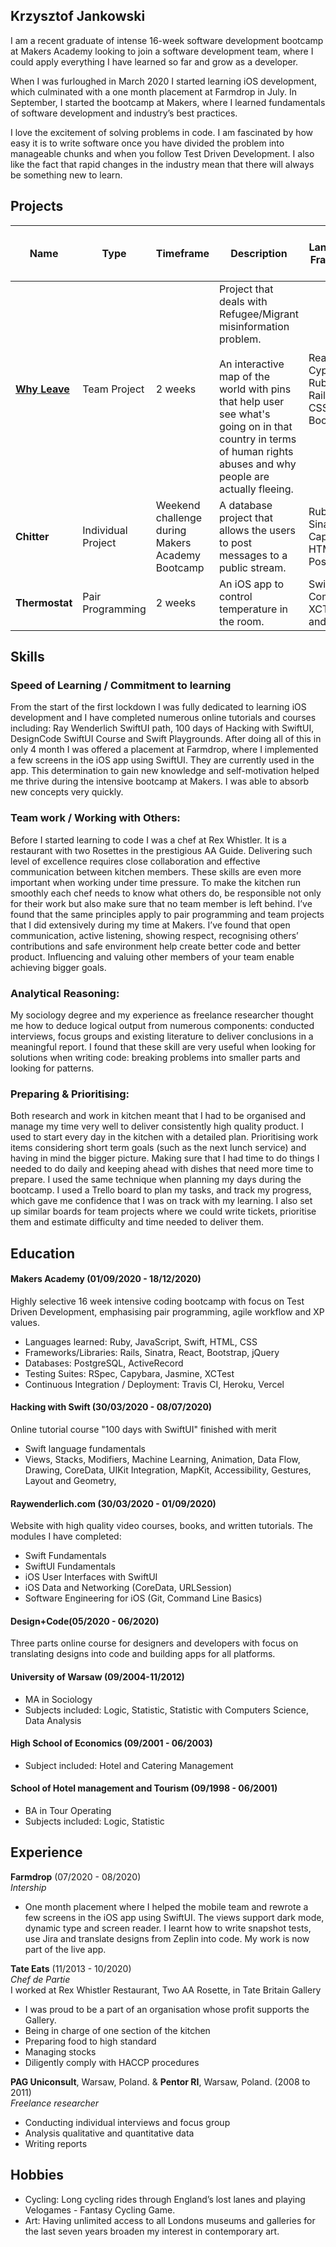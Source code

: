 ## Krzysztof Jankowski

I am a recent graduate of intense 16-week software development bootcamp at Makers Academy looking to join a software development team, where I could apply everything I have learned so far and grow as a developer.

When I was furloughed in March 2020 I started learning iOS development, which culminated with a one month placement at Farmdrop in July. In September, I started the bootcamp at Makers, where I learned fundamentals of software development and industry’s best practices.

I love the excitement of solving problems in code. I am fascinated by how easy it is to write software once you have divided the problem into manageable chunks and when you follow Test Driven Development.
I also like the fact that rapid changes in the industry mean that there will always be something new to learn.

## Projects
| Name 	| Type 	| Timeframe 	| Description 	| Languages & Frameworks 	| Integration & Deployment Tools 	| Links 	|
|-	|-	|-	|-	|-	|-	|-	|
| [**Why Leave**](https://why-leave.vercel.app) 	| Team Project 	| 2 weeks 	| Project that deals with Refugee/Migrant misinformation problem.<br> <br>An interactive map of the world with pins that help user see what's going on in that country in terms of human rights abuses and why people are actually fleeing. 	| React, Cypress, Ruby on Rails, Rspec, CSS and Bootstrap. 	| Heroku, Vercel, Travis CI. 	| [Frontend](https://github.com/timcastillogill/Why_Leave_Front_End)<br><br>[Backend](https://github.com/Joshuamac2/Why-leave-backend) 	|
| **Chitter** 	| Individual <br>Project 	| Weekend challenge during Makers Academy Bootcamp 	| A database project that allows the users to post messages to a public stream. 	| Ruby, Sinatra, Capybara, HTML, CSS, PostgresSQL. 	| Travis CI 	| [GitHub](https://github.com/jotkafomat/chitter-challenge) 	|
| **Thermostat** 	| Pair Programming 	| 2 weeks 	| An iOS app to control temperature in the room. 	| SwiftUI, Combine, XCTest (unit and UI tests). 	|  	| [GitHub](https://github.com/jotkafomat/ThermostatSwiftUI) 	|

## Skills
### Speed of Learning / Commitment to learning

From the start of the first lockdown I was fully dedicated to learning iOS development and I have completed numerous online tutorials and courses including: Ray Wenderlich SwiftUI path, 100 days of Hacking with SwiftUI, DesignCode SwiftUI Course and Swift Playgrounds. After doing all of this in only 4 month I was offered a placement at Farmdrop, where I implemented a few screens in the iOS app using SwiftUI. They are currently used in the app. This determination to gain new knowledge and self-motivation helped me thrive during the intensive bootcamp at Makers. I was able to absorb new concepts very quickly.

### Team work / Working with Others:

Before I started learning to code I was a chef at Rex Whistler. It is a restaurant with two Rosettes in the prestigious AA Guide.  Delivering such level of excellence requires close collaboration and  effective communication between kitchen members. These skills are even more important when working under time pressure. To make the kitchen run smoothly each chef needs to know what others do, be responsible not only for their work but also make sure that no team member is left behind. I’ve found that the same principles apply to pair programming and team projects that I did extensively during my time at Makers. I’ve found that open communication, active listening, showing respect, recognising others’ contributions and safe environment help create better code and better product. Influencing and valuing other members of your team enable achieving bigger goals.

### Analytical Reasoning:

My sociology degree and my experience as freelance researcher thought me how to deduce logical output from numerous components: conducted interviews, focus groups and existing literature to deliver conclusions in a meaningful report. I found that these skill are very useful when looking for solutions when writing code: breaking problems into smaller parts and looking for patterns.

### Preparing & Prioritising:

Both research and work in kitchen meant that I had to be organised and manage my time very well to deliver consistently high quality product. I used to start every day in the kitchen with a detailed plan. Prioritising work items considering short term goals (such as the next lunch service) and having in mind the bigger picture. Making sure that I had time to do things I needed to do daily and keeping ahead with dishes that need more time to prepare. I used the same technique when planning my days during the bootcamp. I used a Trello board to plan my tasks, and track my progress, which gave me confidence that I was on track with my learning. I also set up similar boards for team projects where we could write tickets, prioritise them and estimate difficulty and time needed to deliver them.

## Education

#### Makers Academy (01/09/2020 - 18/12/2020)
Highly selective 16 week intensive coding bootcamp with focus on Test Driven Development, emphasising pair programming, agile workflow and XP values.

- Languages learned: Ruby, JavaScript, Swift, HTML, CSS
- Frameworks/Libraries: Rails, Sinatra, React, Bootstrap, jQuery
- Databases: PostgreSQL, ActiveRecord
- Testing Suites: RSpec, Capybara, Jasmine, XCTest
- Continuous Integration / Deployment: Travis CI, Heroku, Vercel

#### Hacking with Swift (30/03/2020 - 08/07/2020)
Online tutorial course "100 days with SwiftUI" finished with merit
- Swift language fundamentals
- Views, Stacks, Modifiers, Machine Learning, Animation, Data Flow, Drawing, CoreData, UIKit Integration, MapKit, Accessibility, Gestures, Layout and Geometry,

#### Raywenderlich.com (30/03/2020 - 01/09/2020)
Website with high quality video courses, books, and written tutorials. The modules I have completed:
- Swift Fundamentals
- SwiftUI Fundamentals
- iOS User Interfaces with SwiftUI
- iOS Data and Networking (CoreData, URLSession)
- Software Engineering for iOS (Git, Command Line Basics)

#### Design+Code(05/2020 - 06/2020)
Three parts online course for designers and developers with focus on translating designs into code and building apps for all platforms.


#### University of Warsaw (09/2004-11/2012)

- MA in Sociology
- Subjects included: Logic, Statistic, Statistic with Computers Science, Data Analysis

#### High School of Economics (09/2001 - 06/2003)
- Subject included: Hotel and Catering Management

#### School of Hotel management and Tourism (09/1998 - 06/2001)

- BA in Tour Operating
- Subjects included: Logic, Statistic

## Experience

**Farmdrop** (07/2020 - 08/2020)<br>
_Intership_<br>
- One month placement where I helped the mobile team and rewrote a few screens in the iOS app using SwiftUI. The views support dark mode, dynamic type and screen reader. I learnt how to write snapshot tests, use Jira and translate designs from Zeplin into code. My work is now part of the live app.

**Tate Eats** (11/2013 - 10/2020)<br>
_Chef de Partie_<br>
I worked at Rex Whistler Restaurant, Two AA Rosette, in Tate Britain Gallery
- I was proud to be a part of an organisation whose profit supports the Gallery.
- Being in charge of one section of the kitchen
- Preparing food to high standard
- Managing stocks
- Diligently comply with HACCP procedures

**PAG Uniconsult**, Warsaw, Poland. & **Pentor RI**, Warsaw, Poland. (2008 to 2011)<br>
_Freelance researcher_

- Conducting individual interviews and focus group
- Analysis qualitative and quantitative data
- Writing reports

## Hobbies

- Cycling: Long cycling rides through England’s lost lanes and playing Velogames - Fantasy Cycling Game.
- Art: Having unlimited access to all Londons museums and galleries for the last seven years broaden my interest  in contemporary art.
